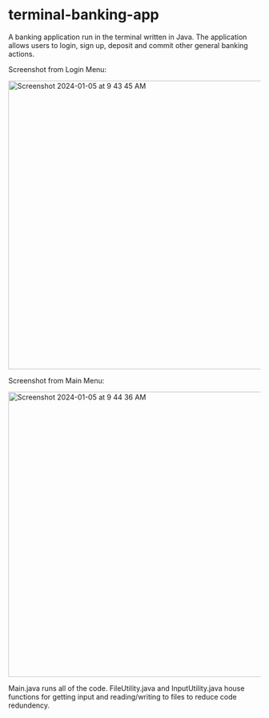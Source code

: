 # terminal-banking-app
A banking application run in the terminal written in Java. The application allows users to login, sign up, deposit and commit other general banking actions.

Screenshot from Login Menu:

<img width="577" alt="Screenshot 2024-01-05 at 9 43 45 AM" src="https://github.com/atdovan/terminal-banking-app/assets/52665374/8e09b2ae-e268-4ee8-8c0d-693b029b26c9">


Screenshot from Main Menu:

<img width="570" alt="Screenshot 2024-01-05 at 9 44 36 AM" src="https://github.com/atdovan/terminal-banking-app/assets/52665374/10dd3053-298a-49cf-8b25-fb636c657007">

Main.java runs all of the code.
FileUtility.java and InputUtility.java house functions for getting input and reading/writing to files to reduce code redundency.
